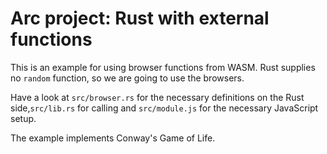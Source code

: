 # Arc project: Rust with external functions

This is an example for using browser functions from WASM. Rust supplies no `random` function, so we are going to use the browsers.

Have a look at `src/browser.rs` for the necessary definitions on the Rust side,`src/lib.rs` for calling and `src/module.js` for the necessary JavaScript setup.

The example implements Conway's Game of Life.
